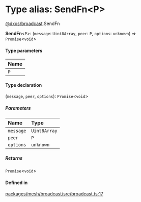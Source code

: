 # Type alias: SendFn<P\>

[@dxos/broadcast](../modules/dxos_broadcast.md).SendFn

 **SendFn**<`P`\>: (`message`: `Uint8Array`, `peer`: `P`, `options`: `unknown`) => `Promise`<`void`\>

#### Type parameters

| Name |
| :------ |
| `P` |

#### Type declaration

(`message`, `peer`, `options`): `Promise`<`void`\>

##### Parameters

| Name | Type |
| :------ | :------ |
| `message` | `Uint8Array` |
| `peer` | `P` |
| `options` | `unknown` |

##### Returns

`Promise`<`void`\>

#### Defined in

[packages/mesh/broadcast/src/broadcast.ts:17](https://github.com/dxos/dxos/blob/db8188dae/packages/mesh/broadcast/src/broadcast.ts#L17)
